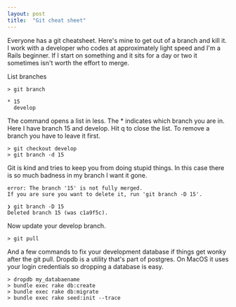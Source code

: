 ```yaml
---
layout: post
title:  "Git cheat sheet"
---
```


Everyone has a git cheatsheet. Here's mine to get out of a branch and kill it. I work with a developer who codes at approximately light speed and I'm a Rails beginner. If I start on something and it sits for a day or two it sometimes isn't worth the effort to merge.

List branches
```
> git branch

* 15
  develop
```
The command opens a list in less. The * indicates which branch you are in. Here I have branch 15 and develop. Hit q to close the list. To remove a branch you have to leave it first.

```
> git checkout develop
> git branch -d 15
```

Git is kind and tries to keep you from doing stupid things. In this case there is so much badness in my branch I want it gone.
```
error: The branch '15' is not fully merged.
If you are sure you want to delete it, run 'git branch -D 15'.

❯ git branch -D 15
Deleted branch 15 (was c1a9f5c).
```
Now update your develop branch.

```
> git pull
```

And a few commands to fix your development database if things get wonky after the git pull. Dropdb is a utility that's part of postgres. On MacOS it uses your login credentials so dropping a database is easy.
```
> dropdb my_databaename
> bundle exec rake db:create
> bundle exec rake db:migrate
> bundle exec rake seed:init --trace
```

